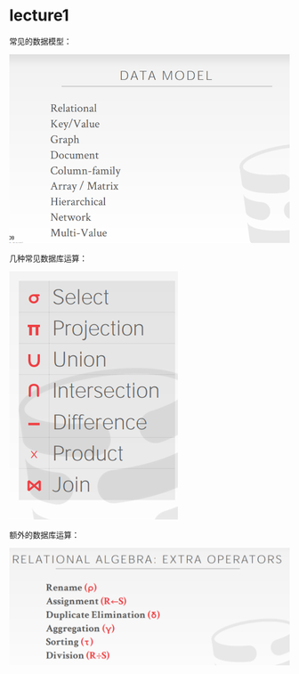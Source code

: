 # lecture1

常见的数据模型：

![image1.png](/image/lecture1/image1.png)

几种常见数据库运算：

![image2.png](/image/lecture1/image2.png)

额外的数据库运算：

![image3.png](/image/lecture1/image3.png)